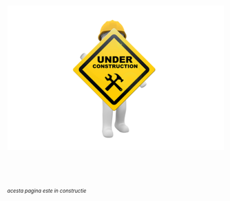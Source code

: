 



![in progress document](pictures/under_maintenance.png)

<br><br><br><br>
<small markdown>*acesta pagina este in constructie*</small>

